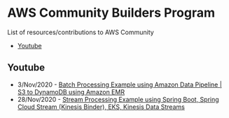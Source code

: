 # AWS Community Builders Program
List of resources/contributions to AWS Community
- [Youtube](#youtube)

## Youtube
- 3/Nov/2020 - [Batch Processing Example using Amazon Data Pipeline | S3 to DynamoDB using Amazon EMR](https://www.youtube.com/watch?v=txrG-w6oN1M)
- 28/Nov/2020 - [Stream Processing Example using Spring Boot, Spring Cloud Stream (Kinesis Binder), EKS, Kinesis Data Streams](https://youtu.be/BIy6n-uXWCY)
